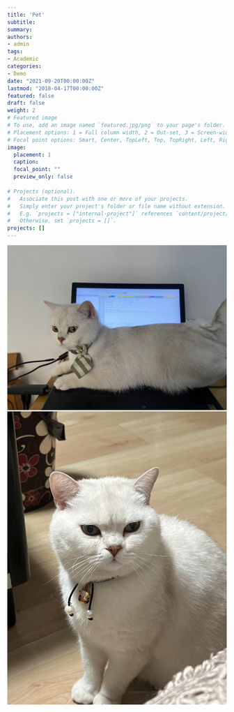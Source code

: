 ```yaml
---
title: 'Pet'
subtitle: 
summary: 
authors:
- admin
tags:
- Academic
categories:
- Demo
date: "2021-09-20T00:00:00Z"
lastmod: "2018-04-17T00:00:00Z"
featured: false
draft: false
weight: 2
# Featured image
# To use, add an image named `featured.jpg/png` to your page's folder.
# Placement options: 1 = Full column width, 2 = Out-set, 3 = Screen-width
# Focal point options: Smart, Center, TopLeft, Top, TopRight, Left, Right, BottomLeft, Bottom, BottomRight
image:
  placement: 1
  caption: 
  focal_point: ""
  preview_only: false

# Projects (optional).
#   Associate this post with one or more of your projects.
#   Simply enter your project's folder or file name without extension.
#   E.g. `projects = ["internal-project"]` references `content/project/deep-learning/index.md`.
#   Otherwise, set `projects = []`.
projects: []
---
```




![JPG](./2.JPG)
![JPG](./3.JPG)







